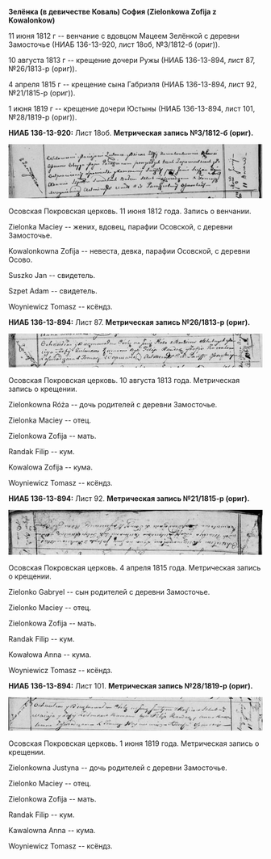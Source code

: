 **Зелёнка (в девичестве Коваль) София (Zielonkowa Zofija z Kowalonkow)**

11 июня 1812 г -- венчание с вдовцом Мацеем Зелёнкой с деревни
Замосточье (НИАБ 136-13-920, лист 18об, №3/1812-б (ориг)).

10 августа 1813 г -- крещение дочери Ружы (НИАБ 136-13-894, лист 87,
№26/1813-р (ориг)).

4 апреля 1815 г -- крещение сына Габриэля (НИАБ 136-13-894, лист 92,
№21/1815-р (ориг)).

1 июня 1819 г -- крещение дочери Юстыны (НИАБ 136-13-894, лист 101,
№28/1819-р (ориг)).

**НИАБ 136-13-920:** Лист 18об. **Метрическая запись №3/1812-б (ориг).**

![](./media/a002f9d6fbe99a0816838868ee69af03fd71e014.png)

Осовская Покровская церковь. 11 июня 1812 года. Запись о венчании.

Zielonka Maciey -- жених, вдовец, парафии Осовской, с деревни
Замосточье.

Kowalonkowna Zofija -- невеста, девка, парафии Осовской, с деревни
Осово.

Suszko Jan -- свидетель.

Szpet Adam -- свидетель.

Woyniewicz Tomasz -- ксёндз.

**НИАБ 136-13-894:** Лист 87. **Метрическая запись №26/1813-р (ориг).**

![](./media/931bd633caff85a9f64403c97733b227523b12b4.png)

Осовская Покровская церковь. 10 августа 1813 года. Метрическая запись о
крещении.

Zielonkowna Róża -- дочь родителей с деревни Замосточье.

Zielonka Maciey -- отец.

Zielonkowa Zofija -- мать.

Randak Filip -- кум.

Kowalowa Zofija -- кума.

Woyniewicz Tomasz -- ксёндз.

**НИАБ 136-13-894:** Лист 92. **Метрическая запись №21/1815-р (ориг).**

![](./media/d6cd8b6b85257b9f67da8e0e28add7e0857ef3a5.png)

Осовская Покровская церковь. 4 апреля 1815 года. Метрическая запись о
крещении.

Zielonko Gabryel -- сын родителей с деревни Замосточье.

Zielonko Maciey -- отец.

Zielonkowa Zofija -- мать.

Randak Filip -- кум.

Kowałowa Anna -- кума.

Woyniewicz Tomasz -- ксёндз.

**НИАБ 136-13-894:** Лист 101. **Метрическая запись №28/1819-р (ориг).**

![](./media/d8a264ed73206dc6b0e75c021705756164734e28.png)

Осовская Покровская церковь. 1 июня 1819 года. Метрическая запись о
крещении.

Zielonkowna Justyna -- дочь родителей с деревни Замосточье.

Zielonko Maciey -- отец.

Zielonkowa Zofija -- мать.

Randak Filip -- кум.

Kawalowna Anna -- кума.

Woyniewicz Tomasz -- ксёндз.
